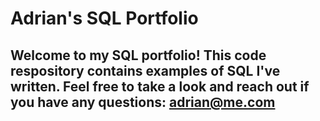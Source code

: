 # Adrian's SQL Portfolio

## Welcome to my SQL portfolio! This code respository contains examples of SQL I've written. Feel free to take a look and reach out if you have any questions: adrian@me.com

